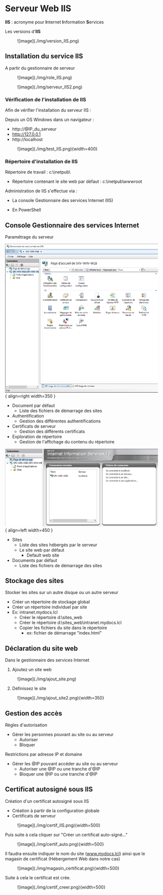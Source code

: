 # Serveur Web IIS

**IIS** : acronyme pour **I**nternet **I**nformation **S**ervices  

Les versions d'**IIS**  

<figure markdown=1>
![image](./img/version_IIS.png)
</figure>

## Installation du service IIS

A partir du gestionnaire de serveur  

<figure markdown=1>
![image](./img/role_IIS.png)
</figure>

<figure markdown=1>
![image](./img/serveur_IIS2.png)
</figure>

### Vérification de l'installation de IIS

Afin de vérifier l'installation du serveur IIS :  

Depuis un OS Windows dans un navigateur :  

- http://@IP_du_serveur  
- http://127.0.0.1  
- http://localhost  

<figure markdown=1>
![image](./img/test_IIS.png){width=400}
</figure>

### Répertoire d'installation de IIS

Répertoire de travail : c:\inetpub\  
- Répertoire contenant le site web par défaut : c:\inetpub\wwwroot

Administration de IIS s'effectue via :  

- La console Gestionnaire des services Internet (IIS)  

- En PowerShell  

## Console Gestionnaire des services Internet

Paramétrage du serveur  

![image](./img/gestionnaire_web.png){ align=right width=350 }

- Document par défaut  
    - Liste des fichiers de démarrage des sites  
- Authentification  
    - Gestion des différentes authentifications  
- Certificats de serveur  
    - Gestion des différents certificats  
- Exploration de répertoire  
    - Gestion de l'affichage du contenu du répertoire  

![image](./img/gestionnaire_web2.png){ align=left width=450 }

- Sites  
    - Liste des sites hébergés par le serveur  
    - Le site web par défaut  
        - Default web site  
- Documents par défaut  
    - Liste des fichiers de démarrage des sites  

## Stockage des sites

Stocker les sites sur un autre disque ou un autre serveur  

- Créer un répertoire de stockage global  
- Créer un répertoire individuel par site  
- Ex: intranet.mydocs.lcl  
    - Créer le répertoire d:\sites_web  
    - Créer le répertoire d:\sites_web\intranet.mydocs.lcl  
    - Copier les fichiers du site dans le répertoire  
        - ex: fichier de démarrage "index.html"  

## Déclaration du site web

Dans le gestionnaire des services Internet  

1. Ajoutez un site web  

<figure markdown=1>
![image](./img/ajout_site.png)
</figure>

2. Définissez le site  

<figure markdown=1>
![image](./img/ajout_site2.png){width=350}
</figure>

## Gestion des accès

Règles d'autorisation  

- Gérer les personnes pouvant au site ou au serveur  
    - Autoriser  
    - Bloquer  

Restrictions par adresse IP et domaine  

- Gérer les @IP pouvant accéder au site ou au serveur  
    - Autoriser une @IP ou une tranche d'@IP  
    - Bloquer une @IP ou une tranche d'@IP  

## Certificat autosigné sous IIS

Création d'un certificat autosigné sous IIS  

- Création à partir de la configuration globale  
- Certificats de serveur  
<figure markdown=1>
![image](./img/certif_IIS.png){width=500}
</figure>

Puis suite à cela cliquer sur "Créer un certificat auto-signé..."  
<figure markdown=1>
![image](./img/certif_auto.png){width=500}
</figure>

Il faudra ensuite indiquer le nom du site (www.mydocs.lcl) ainsi que le magasin de certificat (Hébergement Web dans notre cas)  
<figure markdown=1>
![image](./img/magasin_certificat.png){width=500}
</figure>

Suite à cela le certificat est crée.  
<figure markdown=1>
![image](./img/certif_creer.png){width=500}
</figure>